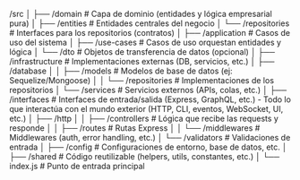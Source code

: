 /src
│
├── /domain # Capa de dominio (entidades y lógica empresarial pura)
│ ├── /entities # Entidades centrales del negocio
│ └── /repositories # Interfaces para los repositorios (contratos)
│
├── /application # Casos de uso del sistema
│ ├── /use-cases # Casos de uso orquestan entidades y lógica
│ └── /dto # Objetos de transferencia de datos (opcional)
│
├── /infrastructure # Implementaciones externas (DB, servicios, etc.)
│ ├── /database
│ │ ├── /models # Modelos de base de datos (ej: Sequelize/Mongoose)
│ │ └── /repositories # Implementaciones de los repositorios
│ └── /services # Servicios externos (APIs, colas, etc.)
│
├── /interfaces # Interfaces de entrada/salida (Express, GraphQL, etc.) - Todo lo que interactúa con el mundo exterior (HTTP, CLI, eventos, WebSocket, UI, etc.)
│ ├── /http
│ │ ├── /controllers # Lógica que recibe las requests y responde
│ │ ├── /routes # Rutas Express
│ │ └── /middlewares # Middlewares (auth, error handling, etc.)
│ └── /validators # Validaciones de entrada
│
├── /config # Configuraciones de entorno, base de datos, etc.
│
├── /shared # Código reutilizable (helpers, utils, constantes, etc.)
│
└── index.js # Punto de entrada principal
